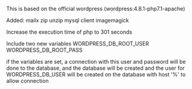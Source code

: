 This is based on the official wordpress (wordpress:4.8.1-php7.1-apache)

Added:
mailx
zip
unzip
mysql client
imagemagick

Increase the execution time of php to 301 seconds


Include two new variables
WORDPRESS_DB_ROOT_USER
WORDPRESS_DB_ROOT_PASS

if the variables are set, a connection with this user and password
will be done to the database, and the database will be created and the
user for WORDPRESS_DB_USER will be created on the database with host '%'
to allow connection

